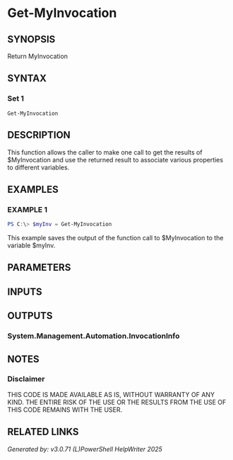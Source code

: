﻿# Get-MyInvocation

## SYNOPSIS
Return MyInvocation

## SYNTAX

### Set 1
```
Get-MyInvocation
```

## DESCRIPTION
This function allows the caller to make one call to get the results of $MyInvocation and use the returned result to associate various properties to different variables.


## EXAMPLES

### EXAMPLE 1

```powershell
PS C:\> $myInv = Get-MyInvocation
```

This example saves the output of the function call to $MyInvocation to the variable $myInv.

## PARAMETERS

## INPUTS

## OUTPUTS

### System.Management.Automation.InvocationInfo


## NOTES

### Disclaimer
THIS CODE IS MADE AVAILABLE AS IS, WITHOUT WARRANTY OF ANY KIND. THE ENTIRE RISK OF THE USE OR THE RESULTS FROM THE USE OF THIS CODE REMAINS WITH THE USER.

## RELATED LINKS


*Generated by: v3.0.71 (L)PowerShell HelpWriter 2025*
